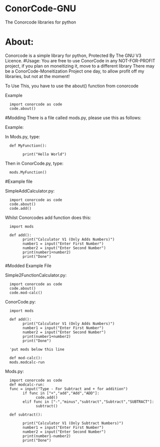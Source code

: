 # ConorCode-GNU
The Conorcode libraries for python
# About:
Conorcode is a simple library for python, Protected By The GNU V3 Licence.
#Usage:
You are free to use ConorCode in any NOT-FOR-PROFIT project, if you plan on moneitizing it, move to a different library
There may be a ConorCode-Moneitization Project one day, to allow profit off my libraries, but not at the moment!

To Use This, you have to use the about() function from conorcode

Example

      import conorcode as code
      code.about()

#Modding
There is a file called mods.py, please use this as follows:

Example:

In Mods.py, type: 

      def MyFunction():

            print("Hello World")
      
Then in ConorCode.py, type:

      mods.MyFunction()

#Example file

SimpleAddCalculator.py:

      import conorcode as code
      code.about()
      code.add()
      
Whilst Conorcodes add function does this:

      import mods
      
      def add():
            print("Calculator V1 (Only Adds Numbers)")
            number1 = input("Enter First Number")
            number2 = input("Enter Second Number")
            print(number1+number2)
            print("Done")

#Modded Example File

Simple2FunctionCalculator.py:

      import conorcode as code
      code.about()
      code.mod-calc()
      
ConorCode.py:

      import mods
      
      def add():
            print("Calculator V1 (Only Adds Numbers)")
            number1 = input("Enter First Number")
            number2 = input("Enter Second Number")
            print(number1+number2)
            print("Done")
            
      'put mods below this line
      
      def mod-calc():
      mods.modcalc-run
Mods.py:

      import conorcode as code
      def modcalc-run:
      func = input("Type - For Subtract and + for addition")
            if func in ["+","add","Add","ADD"]:
                  code.add()
            elif func in ["-","minus","subtract","Subtract","SUBTRACT"]:
                  subtract()
      
      def subtract():
            
            print("Calculator V1 (Only Subtract Numbers)")
            number1 = input("Enter First Number")
            number2 = input("Enter Second Number")
            print(number1-number2)
            print("Done")
